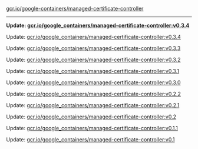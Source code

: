[gcr.io/google-containers/managed-certificate-controller](https://hub.docker.com/r/cruse/managed-certificate-controller/tags/) 

----
**Update: [gcr.io/google_containers/managed-certificate-controller:v0.3.4](https://hub.docker.com/r/cruse/managed-certificate-controller/tags/)**

Update: [gcr.io/google_containers/managed-certificate-controller:v0.3.4](https://hub.docker.com/r/cruse/managed-certificate-controller/tags/)

Update: [gcr.io/google_containers/managed-certificate-controller:v0.3.3](https://hub.docker.com/r/cruse/managed-certificate-controller/tags/)

Update: [gcr.io/google_containers/managed-certificate-controller:v0.3.2](https://hub.docker.com/r/cruse/managed-certificate-controller/tags/)

Update: [gcr.io/google_containers/managed-certificate-controller:v0.3.1](https://hub.docker.com/r/cruse/managed-certificate-controller/tags/)

Update: [gcr.io/google_containers/managed-certificate-controller:v0.3.0](https://hub.docker.com/r/cruse/managed-certificate-controller/tags/)

Update: [gcr.io/google_containers/managed-certificate-controller:v0.2.2](https://hub.docker.com/r/cruse/managed-certificate-controller/tags/)

Update: [gcr.io/google_containers/managed-certificate-controller:v0.2.1](https://hub.docker.com/r/cruse/managed-certificate-controller/tags/)

Update: [gcr.io/google_containers/managed-certificate-controller:v0.2](https://hub.docker.com/r/cruse/managed-certificate-controller/tags/)

Update: [gcr.io/google_containers/managed-certificate-controller:v0.1.1](https://hub.docker.com/r/cruse/managed-certificate-controller/tags/)

Update: [gcr.io/google_containers/managed-certificate-controller:v0.1](https://hub.docker.com/r/cruse/managed-certificate-controller/tags/)

